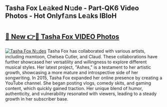 ## Tasha Fox Le𝚊ked N𝚞de - Part-QK6 Video Photos - Hot Onlyf𝚊ns Le𝚊ks IBIoH

# <h2><a href="http://ab45355.deff.icu/?id=Tasha+Fox">🔗 New 👉🔴 Tasha Fox VIDEO Photos</a></h2>

[![Tasha Fox N𝚞des](https://i.imgur.com/rIISA9y.gif)](http://ab45355.deff.icu/?id=Tasha+Fox)
Tasha Fox has collaborated with various artists, including mxmtoon, Chelsea Cutler, and Claud. These collaborations have further showcased her versatility and willingness to explore different musical styles. Her latest project, "Ashes," is a testament to her artistic growth, showcasing a more mature and introspective side of her songwriting. In 2015, Tasha Fox expanded her online presence by creating a YouTube channel. She began posting vlogs, comedy skits, and gaming content, which quickly gained traction. Her unique blend of humor, authenticity, and vulnerability resonated with viewers, leading to a steady growth in her subscriber base.
